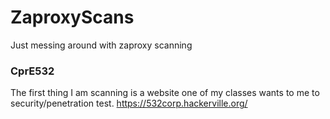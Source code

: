 # ZaproxyScans
Just messing around with zaproxy scanning

### CprE532
The first thing I am scanning is a website one of my classes wants to me to security/penetration test.
https://532corp.hackerville.org/
